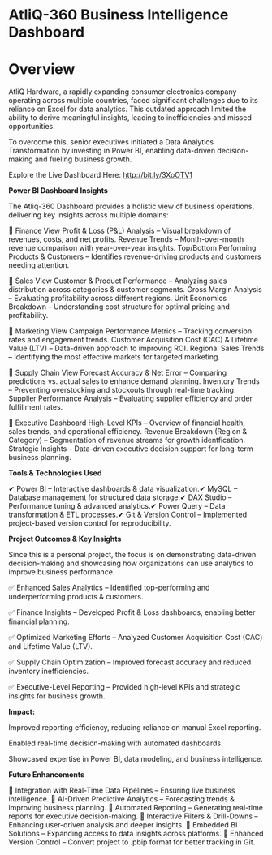 # AtliQ-360 Business Intelligence Dashboard

# Overview

AtliQ Hardware, a rapidly expanding consumer electronics company operating across multiple countries, faced significant challenges due to its reliance on Excel for data analytics. This outdated approach limited the ability to derive meaningful insights, leading to inefficiencies and missed opportunities.

To overcome this, senior executives initiated a Data Analytics Transformation by investing in Power BI, enabling data-driven decision-making and fueling business growth.

Explore the Live Dashboard Here: http://bit.ly/3XoOTV1

**Power BI Dashboard Insights**

The Atliq-360 Dashboard provides a holistic view of business operations, delivering key insights across multiple domains:

🔹 Finance View
Profit & Loss (P&L) Analysis – Visual breakdown of revenues, costs, and net profits.
Revenue Trends – Month-over-month revenue comparison with year-over-year insights.
Top/Bottom Performing Products & Customers – Identifies revenue-driving products and customers needing attention.

🔹 Sales View
Customer & Product Performance – Analyzing sales distribution across categories & customer segments.
Gross Margin Analysis – Evaluating profitability across different regions.
Unit Economics Breakdown – Understanding cost structure for optimal pricing and profitability.

🔹 Marketing View
Campaign Performance Metrics – Tracking conversion rates and engagement trends.
Customer Acquisition Cost (CAC) & Lifetime Value (LTV) – Data-driven approach to improving ROI.
Regional Sales Trends – Identifying the most effective markets for targeted marketing.

🔹 Supply Chain View
Forecast Accuracy & Net Error – Comparing predictions vs. actual sales to enhance demand planning.
Inventory Trends – Preventing overstocking and stockouts through real-time tracking.
Supplier Performance Analysis – Evaluating supplier efficiency and order fulfillment rates.

🔹 Executive Dashboard
High-Level KPIs – Overview of financial health, sales trends, and operational efficiency.
Revenue Breakdown (Region & Category) – Segmentation of revenue streams for growth identfication.
Strategic Insights – Data-driven executive decision support for long-term business planning.


**Tools & Technologies Used**

✔ Power BI – Interactive dashboards & data visualization.✔ MySQL – Database management for structured data storage.✔ DAX Studio – Performance tuning & advanced analytics.✔ Power Query – Data transformation & ETL processes.✔ Git & Version Control – Implemented project-based version control for reproducibility.

**Project Outcomes & Key Insights**

Since this is a personal project, the focus is on demonstrating data-driven decision-making and showcasing how organizations can use analytics to improve business performance.

✅ Enhanced Sales Analytics – Identified top-performing and underperforming products & customers.

✅ Finance Insights – Developed Profit & Loss dashboards, enabling better financial planning.

✅ Optimized Marketing Efforts – Analyzed Customer Acquisition Cost (CAC) and Lifetime Value (LTV).

✅ Supply Chain Optimization – Improved forecast accuracy and reduced inventory inefficiencies.

✅ Executive-Level Reporting – Provided high-level KPIs and strategic insights for business growth.

**Impact:**

Improved reporting efficiency, reducing reliance on manual Excel reporting.

Enabled real-time decision-making with automated dashboards.

Showcased expertise in Power BI, data modeling, and business intelligence.

**Future Enhancements**

🔹 Integration with Real-Time Data Pipelines – Ensuring live business intelligence.
🔹 AI-Driven Predictive Analytics – Forecasting trends & improving business planning.
🔹 Automated Reporting – Generating real-time reports for executive decision-making.
🔹 Interactive Filters & Drill-Downs – Enhancing user-driven analysis and deeper insights.
🔹 Embedded BI Solutions – Expanding access to data insights across platforms.
🔹 Enhanced Version Control – Convert project to .pbip format for better tracking in Git.
